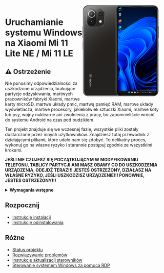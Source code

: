 <img align="right" src="https://github.com/ETCHDEV/Port-Windows-11-Xiaomi-11-Lite-NE/blob/main/lisa.png " width="250" alt="Windows 11 działa na Xiaomi Mi 11 Lite NE">

# Uruchamianie systemu Windows na Xiaomi Mi 11 Lite NE / Mi 11 LE

## ⚠️ Ostrzeżenie

Nie ponosimy odpowiedzialności za uszkodzone urządzenia, brakujące partycje odzyskiwania, martwych pracowników fabryki Xiaomi, martwe karty microSD, martwe układy pmic, martwą pamięć RAM, martwe układy wyświetlacza, martwe procesory, jakiekolwiek sztuczki Xiaomi, martwe koty lub psy, wojny nuklearne ani zwolnienia z pracy, bo zapomnieliście wrócić do systemu Android na czas pod budzikiem.

Ten projekt znajduje się we wczesnej fazie, wszystkie pliki zostały dostarczone przez innych użytkowników. Znajdziesz tutaj przewodnik z działającymi plikami, które udało nam się zdobyć. To delikatny proces, wykonuj go na własne ryzyko i starannie postępuj zgodnie ze wszystkimi krokami.

**JEŚLI NIE CZUJESZ SIĘ POCZĄTKUJĄCYM W MODYFIKOWANIU TELEFONU, TABLICY PARTYCJI ANI MASZ OBAWY CO DO USZKODZENIA URZĄDZENIA, ODEJDŹ TERAZ!!! JESTEŚ OSTRZEŻONY, DZIAŁASZ NA WŁASNE RYZYKO, JEŚLI USZKODZISZ URZĄDZENIE!!! PONOWNIE, JESTEŚ OSTRZEŻONY!!!**

<details>
<summary><a><strong>Wymagania wstępne</strong></a></summary>

- Odblokowany bootloader
- Zainstalowany TWRP/OF lub inny niestandardowy recovery obsługujący adb i szyfrowanie ROM urządzenia. Możesz znaleźć go na [Forum XDA](https://forum.xda-developers.com/f/xiaomi-11-lite-5g-ne.12519/).
- Pobrane [Platform Tools](https://developer.android.com/studio/releases/platform-tools?hl=es-419).
- System ISO Windows 11 Arm, możesz go pobrać [tutaj](https://uupdump.net/).
- Pobrany [Parted](https://www.mediafire.com/file/s9bjano4pezphou/parted/file) (Plik należy do [Gus33000](https://github.com/gus33000)).
- Skrypt [Mass Storage Mode](https://www.mediafire.com/file/m4yecbhu9fifjy7/msc.sh/file) (Plik należy do [Gus33000](https://github.com/gus33000)).
- [Lisa Uefi](https://github.com/ETCHDEV/Port-Windows-11-Xiaomi-11-Lite-NE/releases/tag/v0.0.1) (Tylko do instalacji Windows!!!).
- [Sterowniki](https://github.com/Icesito68/7xx-Drivers) i [Narzędzie instalacyjne](https://github.com/WOA-Project/DriverUpdater/releases/).

  </summary>
</details>


## Rozpocznij

- [Instrukcje instalacji](../guide/english/partition-en.md)
- [Instrukcje odinstalowania](../guide/english/uninstall-en.md)

## Różne

- [Status projektu](../guide/polski/status.md)
- [Rozwiązywanie problemów](../guide/polski/rozwiazywanie-problemow.md)
- [Instrukcje aktualizacji sterowników](../guide/polski/Aktualizacja.md)
- [Sterowanie systemem Windows za pomocą RDP](../guide/polski/rdp.md)
